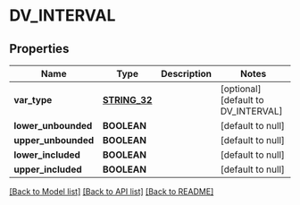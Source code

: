 # DV_INTERVAL

## Properties
Name | Type | Description | Notes
------------ | ------------- | ------------- | -------------
**var_type** | [**STRING_32**](STRING_32.md) |  | [optional] [default to DV_INTERVAL]
**lower_unbounded** | **BOOLEAN** |  | [default to null]
**upper_unbounded** | **BOOLEAN** |  | [default to null]
**lower_included** | **BOOLEAN** |  | [default to null]
**upper_included** | **BOOLEAN** |  | [default to null]

[[Back to Model list]](../README.md#documentation-for-models) [[Back to API list]](../README.md#documentation-for-api-endpoints) [[Back to README]](../README.md)


